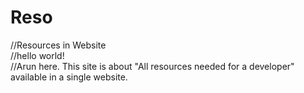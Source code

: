 # Reso
//Resources in Website     
//hello world!       
//Arun here. This site is about "All resources needed for a developer" available in a single website.
